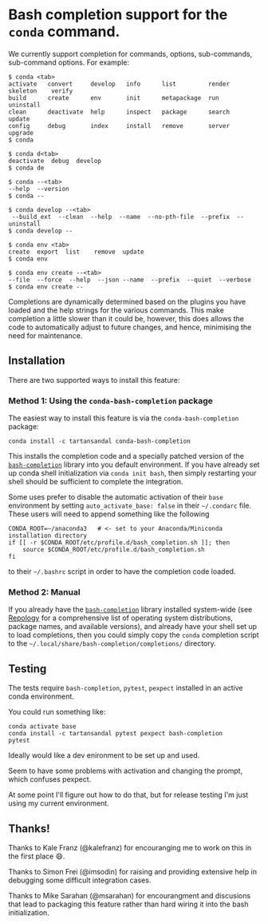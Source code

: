 # Bash completion support for the `conda` command.

We currently support completion for commands, options, sub-commands,
sub-command options.  For example:

```
$ conda <tab>
activate   convert     develop   info      list         render   skeleton    verify
build      create      env       init      metapackage  run      uninstall
clean      deactivate  help      inspect   package      search   update
config     debug       index     install   remove       server   upgrade
$ conda

$ conda d<tab>
deactivate  debug  develop
$ conda de

$ conda --<tab>
--help  --version
$ conda --

$ conda develop --<tab>
 --build_ext  --clean  --help  --name  --no-pth-file  --prefix  --uninstall
$ conda develop --

$ conda env <tab>
create  export  list    remove  update
$ conda env

$ conda env create --<tab>
--file  --force  --help  --json --name  --prefix  --quiet  --verbose
$ conda env create --
```

Completions are dynamically determined based on the plugins you have loaded and
the help strings for the various commands. This make completion a little slower
than it could be, however, this does allows the code to automatically adjust to
future changes, and hence, minimising the need for maintenance.

## Installation

There are two supported ways to install this feature:

### Method 1: Using the `conda-bash-completion` package

The easiest way to install this feature is via the `conda-bash-completion` package:
```
conda install -c tartansandal conda-bash-completion
```
This installs the completion code and a specially patched version of the
[`bash-completion`](https://github.com/scop/bash-completion) library into you default
environment.  If you have already set up conda shell initialization via `conda init
bash`, then simply restarting your shell should be sufficient to complete the
integration.

Some uses prefer to disable the automatic activation of their `base` environment by
setting `auto_activate_base: false` in their `~/.condarc` file.  These users
will need to append something like the following
```
CONDA_ROOT=~/anaconda3   # <- set to your Anaconda/Miniconda installation directory
if [[ -r $CONDA_ROOT/etc/profile.d/bash_completion.sh ]]; then
    source $CONDA_ROOT/etc/profile.d/bash_completion.sh
fi
```
to their `~/.bashrc` script in order to have the completion code loaded.

### Method 2: Manual

If you already have the [`bash-completion`](https://github.com/scop/bash-completion)
library installed system-wide (see
[Repology](https://repology.org/project/bash-completion) for a comprehensive list of
operating system distributions, package names, and available versions), and already have
your shell set up to load completions, then you could simply copy the `conda` completion
script to the `~/.local/share/bash-completion/completions/` directory.


## Testing

The tests require `bash-completion`, `pytest`, `pexpect` installed in an active
conda environment.

You could run something like:
```
conda activate base
conda install -c tartansandal pytest pexpect bash-completion
pytest
```

Ideally would like a dev enironment to be set up and used.

Seem to have some problems with activation and changing the prompt, which confuses
pexpect.

At some point I'll figure out how to do that, but for release testing I'm just using my
current environment.

## Thanks!

Thanks to Kale Franz (@kalefranz) for encouranging me to work on this in the first place
:smile:.

Thanks to Simon Frei (@imsodin) for raising and providing extensive help in debugging
some difficult integration cases.

Thanks to Mike Sarahan (@msarahan) for encourangment and discusions that lead to
packaging this feature rather than hard wiring it into the bash initialization.

